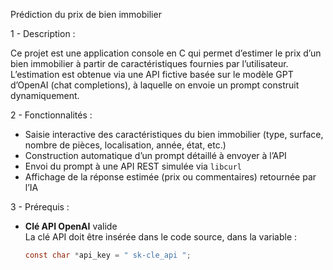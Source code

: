Prédiction du prix de bien immobilier

1 - Description : 

Ce projet est une application console en C qui permet d’estimer le prix d’un bien immobilier à partir de caractéristiques fournies par l’utilisateur.  
L’estimation est obtenue via une API fictive basée sur le modèle GPT d’OpenAI (chat completions), à laquelle on envoie un prompt construit dynamiquement.

2 - Fonctionnalités : 

- Saisie interactive des caractéristiques du bien immobilier (type, surface, nombre de pièces, localisation, année, état, etc.)
- Construction automatique d’un prompt détaillé à envoyer à l’API
- Envoi du prompt à une API REST simulée via `libcurl`
- Affichage de la réponse estimée (prix ou commentaires) retournée par l’IA

3 - Prérequis : 

- **Clé API OpenAI** valide  
  La clé API doit être insérée dans le code source, dans la variable :  
  ```c
  const char *api_key = " sk-cle_api ";

